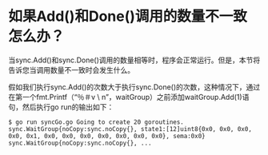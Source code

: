 # **如果Add()和Done()调用的数量不一致怎么办？**

当sync.Add()和sync.Done()调用的数量相等时，程序会正常运行。但是，本节将告诉您当调用数量不一致时会发生什么。

假如我们执行sync.Add()的次数大于执行sync.Done()的次数，这种情况下，通过在第一个fmt.Printf（“％＃v \ n”，waitGroup）之前添加waitGroup.Add(1)语句，然后执行go run的输出如下：

```
$ go run syncGo.go Going to create 20 goroutines. sync.WaitGroup{noCopy:sync.noCopy{}, state1:[12]uint8{0x0, 0x0, 0x0, 0x0, 0x1, 0x0, 0x0, 0x0, 0x0, 0x0, 0x0, 0x0}, sema:0x0} sync.WaitGroup{noCopy:sync.noCopy{}, ...
```